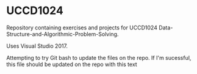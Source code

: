 # UCCD1024
Repository containing exercises and projects for UCCD1024 Data-Structure-and-Algorithmic-Problem-Solving.

Uses Visual Studio 2017.


Attempting to try Git bash to update the files on the repo. If I'm sucessful, this file should be updated on the repo with this text